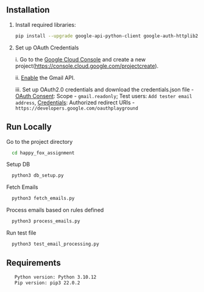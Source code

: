 ## Installation

1. Install required libraries:
   ```sh
   pip install --upgrade google-api-python-client google-auth-httplib2 google-auth-oauthlib sqlalchemy mock

2. Set up OAuth Credentials

    i.      Go to the [Google Cloud Console](https://console.cloud.google.com) and create a new project(https://console.cloud.google.com/projectcreate).

    ii.    [Enable](https://console.cloud.google.com/marketplace/product/google/gmail.googleapis.com) the Gmail API.

    iii.    Set up OAuth2.0 credentials and download the credentials.json file - [OAuth Consent](https://console.cloud.google.com/apis/credentials/consent): Scope - `gmail.readonly`; Test users: `Add tester email address`, [Credentials](https://console.cloud.google.com/apis/credentials/oauthclient): Authorized redirect URIs - `https://developers.google.com/oauthplayground`

## Run Locally

Go to the project directory

```bash
  cd happy_fox_assignment
```

Setup DB

```bash
  python3 db_setup.py
```

Fetch Emails

```bash
  python3 fetch_emails.py
```

Process emails based on rules defined

```bash
  python3 process_emails.py
```

Run test file

```bash
  python3 test_email_processing.py
```

## Requirements

```bash
   Python version: Python 3.10.12
   Pip version: pip3 22.0.2
```
